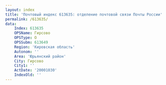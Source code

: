 ```yaml
---
layout: index
title: 'Почтовый индекс 613635: отделение почтовой связи Почты России'
permalink: /613635/
data:
    Index: 613635
    OPSName: Гирсово
    OPSType: О
    OPSSubm: 613649
    Region: 'Кировская область'
    Autonom: ''
    Area: 'Юрьянский район'
    City: Гирсово
    City1: ''
    ActDate: '20001030'
    IndexOld: ''
---
```

